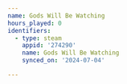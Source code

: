 ```yaml
---
name: Gods Will Be Watching
hours_played: 0
identifiers:
  - type: steam
    appid: '274290'
    name: Gods Will Be Watching
    synced_on: '2024-07-04'

---
```

